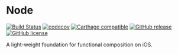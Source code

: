 # Node

[![Build Status](https://travis-ci.org/dbart01/Node.svg?branch=master)](https://travis-ci.org/dbart01/Node)
[![codecov](https://codecov.io/gh/dbart01/Node/branch/master/graph/badge.svg)](https://codecov.io/gh/dbart01/Node)
[![Carthage compatible](https://img.shields.io/badge/Carthage-compatible-4BC51D.svg?style=flat)](https://github.com/Carthage/Carthage)
[![GitHub release](https://img.shields.io/github/release/dbart01/node.svg)](https://github.com/dbart01/Node/releases/latest)
[![GitHub license](https://img.shields.io/badge/license-MIT-lightgrey.svg)](https://github.com/dbart01/Node/blob/master/LICENSE)

A light-weight foundation for functional composition on iOS.
